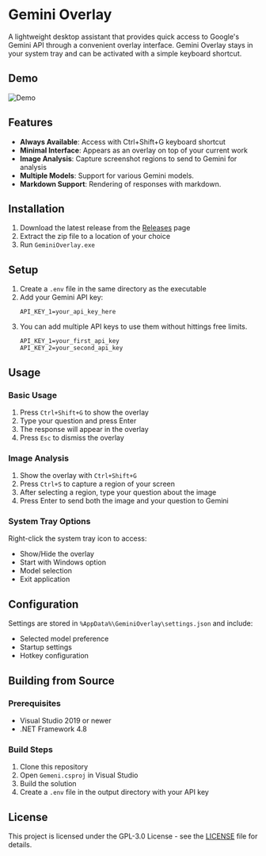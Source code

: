 # Gemini Overlay

A lightweight desktop assistant that provides quick access to Google's Gemini API through a convenient overlay interface. Gemini Overlay stays in your system tray and can be activated with a simple keyboard shortcut.

## Demo

![Demo](Demo/showcase.gif)


## Features

- **Always Available**: Access with Ctrl+Shift+G keyboard shortcut
- **Minimal Interface**: Appears as an overlay on top of your current work
- **Image Analysis**: Capture screenshot regions to send to Gemini for analysis
- **Multiple Models**: Support for various Gemini models.
- **Markdown Support**: Rendering of responses with markdown.

## Installation

1. Download the latest release from the [Releases](https://github.com/mre31/gemini-overlay/releases) page
2. Extract the zip file to a location of your choice
3. Run `GeminiOverlay.exe`

## Setup

1. Create a `.env` file in the same directory as the executable
2. Add your Gemini API key:
   ```
   API_KEY_1=your_api_key_here
   ```
3. You can add multiple API keys to use them without hittings free limits.
   ```
   API_KEY_1=your_first_api_key
   API_KEY_2=your_second_api_key
   ```

## Usage

### Basic Usage

1. Press `Ctrl+Shift+G` to show the overlay
2. Type your question and press Enter
3. The response will appear in the overlay
4. Press `Esc` to dismiss the overlay

### Image Analysis

1. Show the overlay with `Ctrl+Shift+G`
2. Press `Ctrl+S` to capture a region of your screen
3. After selecting a region, type your question about the image
4. Press Enter to send both the image and your question to Gemini

### System Tray Options

Right-click the system tray icon to access:

- Show/Hide the overlay
- Start with Windows option
- Model selection
- Exit application

## Configuration

Settings are stored in `%AppData%\GeminiOverlay\settings.json` and include:

- Selected model preference
- Startup settings
- Hotkey configuration

## Building from Source

### Prerequisites

- Visual Studio 2019 or newer
- .NET Framework 4.8

### Build Steps

1. Clone this repository
2. Open `Gemeni.csproj` in Visual Studio
3. Build the solution
4. Create a `.env` file in the output directory with your API key

## License

This project is licensed under the GPL-3.0 License - see the [LICENSE](LICENSE) file for details. 
